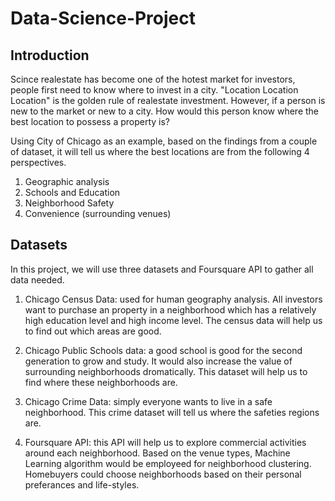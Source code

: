 # Data-Science-Project

## Introduction
Scince realestate has become one of the hotest market for investors, people first need to know where to invest in a city. "Location Location Location" is the golden rule of realestate investment. However, if a person is new to the market or new to a city. How would this person know where the best location to possess a property is?

Using City of Chicago as an example, based on the findings from a couple of dataset, it will tell us where the best locations are from the following 4 perspectives.   
   
1. Geographic analysis   
2. Schools and Education   
3. Neighborhood Safety   
4. Convenience (surrounding venues)   
   
## Datasets
In this project, we will use three datasets and Foursquare API to gather all data needed.   
   
1. Chicago Census Data: used for human geography analysis. All investors want to purchase an property in a neighborhood which has a relatively high education level and high income level. The census data will help us to find out which areas are good.   
   
2. Chicago Public Schools data: a good school is good for the second generation to grow and study. It would also increase the value of surrounding neighborhoods dromatically. This dataset will help us to find where these neighborhoods are.

3. Chicago Crime Data: simply everyone wants to live in a safe neighborhood. This crime dataset will tell us where the safeties regions are.   
    
4. Foursquare API: this API will help us to explore commercial activities around each neighborhood. Based on the venue types, Machine Learning algorithm would be employeed for neighborhood clustering. Homebuyers could choose neighborhoods based on their personal preferances and life-styles.   
   